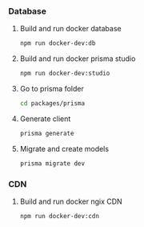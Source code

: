 ### Database

1. Build and run docker database

    ```bash
    npm run docker-dev:db
    ```

2. Build and run docker prisma studio

    ```bash
    npm run docker-dev:studio
    ```

3. Go to prisma folder

    ```bash
    cd packages/prisma
    ```

4. Generate client

    ```bash
    prisma generate
    ```

5. Migrate and create models

    ```bash
    prisma migrate dev
    ```

### CDN

1. Build and run docker ngix CDN

    ```bash
    npm run docker-dev:cdn
    ```
